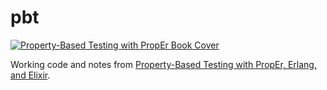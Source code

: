 # pbt

[![Property-Based Testing with PropEr Book Cover](https://propertesting.com/img/fhproper-sm.jpg)](https://propertesting.com/)

Working code and notes from [Property-Based Testing with PropEr, Erlang, and Elixir](https://propertesting.com/).
